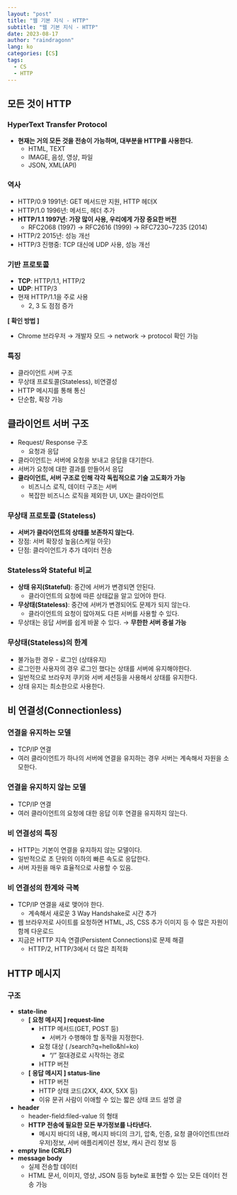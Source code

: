 ```yaml
---
layout: "post"
title: "웹 기본 지식 - HTTP"
subtitle: "웹 기본 지식 - HTTP"
date: 2023-08-17
author: "raindragonn"
lang: ko
categories: [CS]
tags:
  - CS
  - HTTP
---
```


## 모든 것이 HTTP

### HyperText Transfer Protocol

- **현재는 거의 모든 것을 전송이 가능하며, 대부분을 HTTP를 사용한다.**
    - HTML, TEXT
    - IMAGE, 음성, 영상, 파일
    - JSON, XML(API)

### 역사

- HTTP/0.9 1991년: GET 메서드만 지원, HTTP 헤더X
- HTTP/1.0 1996년: 메서드, 헤더 추가
- **HTTP/1.1 1997년: 가장 많이 사용, 우리에게 가장 중요한 버전**
    - RFC2068 (1997) -> RFC2616 (1999) -> RFC7230~7235 (2014)
- HTTP/2 2015년: 성능 개선
- HTTP/3 진행중: TCP 대신에 UDP 사용, 성능 개선

### 기반 프로토콜

- **TCP**: HTTP/1.1, HTTP/2
- **UDP**: HTTP/3
- 현재 HTTP/1.1을 주로 사용
    - 2, 3 도 점점 증가

**[ 확인 방법 ]** 

- Chrome 브라우저 → 개발자 모드 → network → protocol 확인 가능

### 특징

- 클라이언트 서버 구조
- 무상태 프로토콜(Stateless), 비연결성
- HTTP 메시지를 통해 통신
- 단순함, 확장 가능

## 클라이언트 서버 구조

- Request/ Response 구조
    - 요청과 응답
- 클라이언트는 서버에 요청을 보내고 응답을 대기한다.
- 서버가 요청에 대한 결과를 만들어서 응답
- **클라이언트, 서버 구조로 인해 각각 독립적으로 기술 고도화가 가능**
    - 비즈니스 로직, 데이터 구조는 서버
    - 복잡한 비즈니스 로직을 제외한 UI, UX는 클라이언트

### 무상태 프로토콜 (**Stateless**)

- **서버가 클라이언트의 상태를 보존하지 않는다.**
- 장점: 서버 확장성 높음(스케일 아웃)
- 단점: 클라이언트가 추가 데이터 전송

### Stateless와 Stateful 비교

- **상태 유지(Stateful)**: 중간에 서버가 변경되면 안된다.
    - 클라이언트의 요청에 따른 상태값을 알고 있어야 한다.
- **무상태(Stateless)**: 중간에 서버가 변경되어도 문제가 되지 않는다.
    - 클라이언트의 요청이 많아져도 다른 서버를 사용할 수 있다.
- 무상태는 응답 서버를 쉽게 바꿀 수 있다. → **무한한 서버 증설 가능**

### 무상태(Stateless)의 한계

- 불가능한 경우 - 로그인 (상태유지)
- 로그인한 사용자의 경우 로그인 했다는 상태를 서버에 유지해야한다.
- 일반적으로 브라우저 쿠키와 서버 세션등을 사용해서 상태를 유지한다.
- 상태 유지는 최소한으로 사용한다.

## 비 연결성(Connectionless)

### 연결을 유지하는 모델

- TCP/IP 연결
- 여러 클라이언트가 하나의 서버에 연결을 유지하는 경우 서버는 계속해서 자원을 소모한다.

### 연결을 유지하지 않는 모델

- TCP/IP 연결
- 여러 클라이언트의 요청에 대한 응답 이후 연결을 유지하지 않는다.

### 비 연결성의 특징

- HTTP는 기본이 연결을 유지하지 않는 모델이다.
- 일반적으로 초 단위의 이하의 빠른 속도로 응답한다.
- 서버 자원을 매우 효율적으로 사용할 수 있음.

### 비 연결성의 한계와 극복

- TCP/IP 연결을 새로 맺어야 한다.
    - 계속해서 새로운 3 Way Handshake로 시간 추가
- 웹 브라우저로 사이트를 요청하면 HTML, JS, CSS 추가 이미지 등 수 많은 자원이 함께 다운로드
- 지금은 HTTP 지속 연결(Persistent Connections)로 문제 해결
    - HTTP/2, HTTP/3에서 더 많은 최적화

## HTTP 메시지

### 구조

- **state-line**
    - **[ 요청 메시지 ] request-line**
        - HTTP 메서드(GET, POST 등)
            - 서버가 수행해야 할 동작을 지정한다.
        - 요청 대상 ( /search?q=hello&hl=ko)
            - “/” 절대경로로 시작하는 경로
        - HTTP 버전
    - **[ 응답 메시지 ] status-line**
        - HTTP 버전
        - HTTP 상태 코드(2XX, 4XX, 5XX 등)
        - 이유 문귀 사람이 이애할 수 있는 짧은 상태 코드 설명 글
- **header**
    - header-field:filed-value 의 형태
    - **HTTP 전송에 필요한 모든 부가정보를 나타낸다.**
        - 메시지 바디의 내용, 메시지 바디의 크기, 압축, 인증, 요청 클아이언트(브라우저)정보, 서버 애플리케이션 정보, 캐시 관리 정보 등
- **empty line (CRLF)**
- **message body**
    - 실제 전송할 데이터
    - HTML 문서, 이미지, 영상, JSON 등등 byte로 표현할 수 있는 모든 데이터 전송 가능